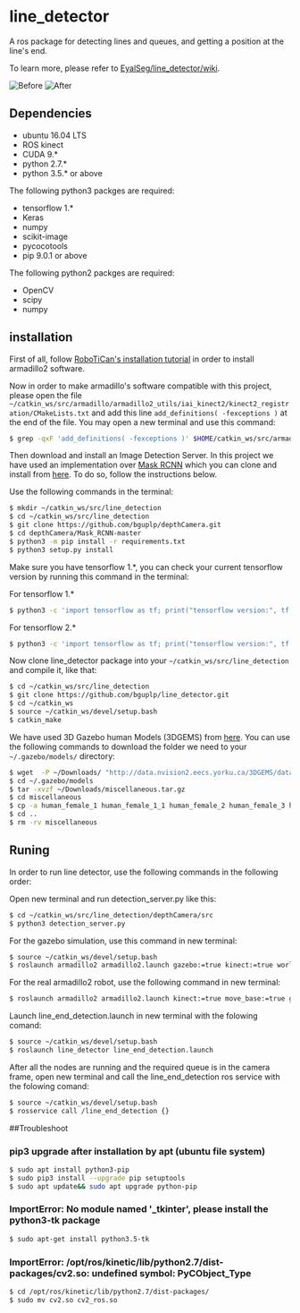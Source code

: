 # line_detector
A ros package for detecting lines and queues, and getting a position at the line's end.

To learn more, please refer to [EyalSeg/line_detector/wiki](https://github.com/EyalSeg/line_detector/wiki).


![Before ](https://user-images.githubusercontent.com/10437548/69551704-d1acba80-0fa5-11ea-925a-df94bf7a8c64.png)
![After ](https://user-images.githubusercontent.com/10437548/69559435-9ebcf380-0fb2-11ea-8f36-50b736af8c79.png)

## Dependencies
* ubuntu 16.04 LTS
* ROS kinect
* CUDA 9.*
* python 2.7.*
* python 3.5.* or above

The following python3 packges are required:
* tensorflow 1.*
* Keras
* numpy
* scikit-image
* pycocotools
* pip 9.0.1 or above

The following python2 packges are required:
* OpenCV
* scipy
* numpy

## installation
First of all, follow [RoboTiCan's installation tutorial](http://wiki.ros.org/armadillo2/Tutorials/Installation) in order to install armadillo2 software.

Now in order to make armadillo's software compatible with this project, please open the file `~/catkin_ws/src/armadillo/armadillo2_utils/iai_kinect2/kinect2_registration/CMakeLists.txt` and add this line `add_definitions( -fexceptions )` at the end of the file. You may open a new terminal and use this command:
```bash
$ grep -qxF 'add_definitions( -fexceptions )' $HOME/catkin_ws/src/armadillo/armadillo2_utils/iai_kinect2/kinect2_registration/CMakeLists.txt || echo -e "\nadd_definitions( -fexceptions )" >> $HOME/catkin_ws/src/armadillo/armadillo2_utils/iai_kinect2/kinect2_registration/CMakeLists.txt
```

Then download and install an Image Detection Server. In this project we have used an implementation over [Mask RCNN](https://github.com/matterport/Mask_RCNN) which you can clone and install from [here](https://github.com/bguplp/depthCamera). To do so, follow the instructions below.

Use the following commands in the terminal:
```bash
$ mkdir ~/catkin_ws/src/line_detection
$ cd ~/catkin_ws/src/line_detection
$ git clone https://github.com/bguplp/depthCamera.git
$ cd depthCamera/Mask_RCNN-master
$ python3 -m pip install -r requirements.txt
$ python3 setup.py install
```
Make sure you have tensorflow 1.*, you can check your current tensorflow version by running this command in the terminal:

For tensorflow 1.*
```bash
$ python3 -c 'import tensorflow as tf; print("tensorflow version:", tf.VERSION)'
```
For tensorflow 2.*
```bash
$ python3 -c 'import tensorflow as tf; print("tensorflow version:", tf.__version__)'
```
Now clone line_detector package into your `~/catkin_ws/src/line_detection` and compile it, like that:
```bash
$ cd ~/catkin_ws/src/line_detection
$ git clone https://github.com/bguplp/line_detector.git
$ cd ~/catkin_ws
$ source ~/catkin_ws/devel/setup.bash
$ catkin_make
```
We have used 3D Gazebo human Models (3DGEMS) from [here](http://data.nvision2.eecs.yorku.ca/3DGEMS/). You can use the following commands to download the folder we need to your `~/.gazebo/models/` directory: 
```bash
$ wget  -P ~/Downloads/ "http://data.nvision2.eecs.yorku.ca/3DGEMS/data/miscellaneous.tar.gz"
$ cd ~/.gazebo/models
$ tar -xvzf ~/Downloads/miscellaneous.tar.gz 
$ cd miscellaneous
$ cp -a human_female_1 human_female_1_1 human_female_2 human_female_3 human_female_4 human_male_1 human_male_1_1 human_male_2 human_male_3 human_male_4 ~/.gazebo/models/
$ cd ..
$ rm -rv miscellaneous
```

## Runing
In order to run line detector, use the following commands in the following order:

Open new terminal and run detection_server.py like this:
```bash
$ cd ~/catkin_ws/src/line_detection/depthCamera/src
$ python3 detection_server.py
```
For the gazebo simulation, use this command in new terminal:
```bash
$ source ~/catkin_ws/devel/setup.bash
$ roslaunch armadillo2 armadillo2.launch gazebo:=true kinect:=true world_name:="`rospack find line_detector`/coffee_line.world" map:="`rospack find line_detector`/coffee_line.yaml" have_map:=true move_base:=true amcl:=true lidar:=true x:="1.0" y:="1.0" Y:="1.0"
```
For the real armadillo2 robot, use the following command in new terminal:
```bash
$ roslaunch armadillo2 armadillo2.launch kinect:=true move_base:=true gmapping:=true lidar:=true
```
Launch line_end_detection.launch in new terminal with the folowing comand: 
```bash
$ source ~/catkin_ws/devel/setup.bash
$ roslaunch line_detector line_end_detection.launch
```
After all the nodes are running and the required queue is in the camera frame, open new terminal and call the line_end_detection ros service with the folowing comand:
```bash
$ source ~/catkin_ws/devel/setup.bash
$ rosservice call /line_end_detection {}
```
##Troubleshoot
### pip3 upgrade after installation by apt (ubuntu file system)
```bash
$ sudo apt install python3-pip
$ sudo pip3 install --upgrade pip setuptools
$ sudo apt update&& sudo apt upgrade python-pip
```

###  ImportError: No module named '_tkinter', please install the python3-tk package
```bash
$ sudo apt-get install python3.5-tk
```

### ImportError: /opt/ros/kinetic/lib/python2.7/dist-packages/cv2.so: undefined symbol: PyCObject_Type
```bash
$ cd /opt/ros/kinetic/lib/python2.7/dist-packages/
$ sudo mv cv2.so cv2_ros.so
```
